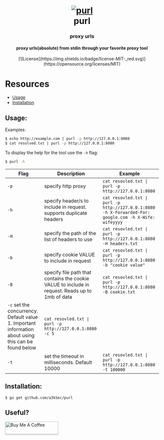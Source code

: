 <h1 align="center">
  <br>
  <a href="https://github.com/a3kSec/purl"><img src="https://image.ibb.co/" alt="purl"></a>
  <br>
  purl
  <br>
</h1>

<h3 align="center">proxy urls</h3>
<h4 align="center">proxy urls(absolute) from stdin through your favorite proxy tool</h4>

<p align="center">
  [![License](https://img.shields.io/badge/license-MIT-_red.svg)](https://opensource.org/licenses/MIT)
</p>

# Resources
- [Usage](#usage)
- [Installation](#installation)

## Usage:
Examples:

```bash
$ echo http://example.com | purl -p http://127.0.0.1:8080
$ cat resolved.txt | purl -p http://127.0.0.1:8080
```

To display the help for the tool use the `-h` flag:

```bash
$ purl -h
```

| Flag | Description | Example |
|------|-------------|---------|
| `-p` | specify http proxy | `cat resovled.txt \| purl -p http://127.0.0.1:8080` |
| `-h` | specify header/s to include in request. supports duplicate headers | `cat resovled.txt \| purl -p http://127.0.0.1:8080 -h X-Forwarded-For: google.com -h X-Wife: wifeyyyy` |
| `-H` | specify the path of the list of headers to use | `cat resovled.txt \| purl -p http://127.0.0.1:8080 -H headers.txt` |
| `-b` | specify cookie VALUE to include in request | `cat resovled.txt \| purl -p http://127.0.0.1:8080 -b "cookie value"` |
| `-B` | specify file path that contains the cookie VALUE to include in request. Reads up to 1mb of data | `cat resovled.txt \| purl -p http://127.0.0.1:8080 -B cookie.txt` |
| `-c` set the concurrency. Default value 1. Important information about using this can be found below | `cat resovled.txt \| purl -p http://127.0.0.1:8080 -c 5` |
| `-t` | set the timeout in milliseconds. Default 10000 | `cat resovled.txt \| purl -p http://127.0.0.1:8080 -t 100000` |

## Installation:
```
$ go get github.com/a3kSec/purl
```

## Useful?

<a href="https://www.buymeacoffee.com/a3kSec" target="_blank"><img src="https://www.buymeacoffee.com/assets/img/custom_images/orange_img.png" alt="Buy Me A Coffee" style="height: 41px !important;width: 174px !important;box-shadow: 0px 3px 2px 0px rgba(190, 190, 190, 0.5) !important;-webkit-box-shadow: 0px 3px 2px 0px rgba(190, 190, 190, 0.5) !important;" ></a>